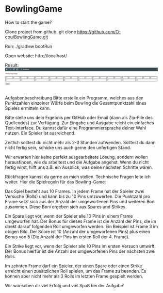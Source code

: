 # BowlingGame

How to start the game?

Clone project from github:
git clone https://github.com/O-cpu/BowlingGame.git

Run:
./gradlew bootRun

Open website:
http://localhost/

Result:
![Bowling game.](doc/BowlingGameScreen.png)

Aufgabenbeschreibung
Bitte erstelle ein Programm, welches aus den Punktzahlen einzelner Würfe beim Bowling die
Gesamtpunktzahl eines Spieles ermitteln kann.

Bitte stelle uns dein Ergebnis per GitHub oder Email (dann als Zip-File des Quellcodes) zur
Verfügung. Zur Eingabe und Ausgabe reicht ein einfaches Text-Interface. Du kannst dafür eine
Programmiersprache deiner Wahl nutzen. Ein Spieler ist ausreichend.

Zeitlich solltest du nicht mehr als 2-3 Stunden aufwenden. Solltest du dann nicht fertig sein, schicke
uns auch gerne den unfertigen Stand.

Wir erwarten hier keine perfekt ausgearbeitete Lösung, sondern wollen herausfinden, wie du arbeitest
und die Aufgabe angehst. Wenn du nicht fertig wirst, hilft uns z.B. ein Ausblick, was deine nächsten
Schritte wären.

Rückfragen kannst du gerne an mich stellen. Technische Fragen leite ich weiter.
Hier die Spielregeln für das Bowling-Game:

Das Spiel besteht aus 10 Frames. In jedem Frame hat der Spieler zwei Versuche (Rolls) und kann bis
zu 10 Pins umzuwerfen. Die Punktzahl pro Frame setzt sich aus der Anzahl der umgeworfenen Pins
und weiteren Boni zusammen. Diese Boni ergeben sich aus Spares und Strikes.

Ein Spare liegt vor, wenn der Spieler alle 10 Pins in einem Frame umgeworfen hat. Der Bonus für
dieses Frame ist die Anzahl der Pins, die im direkt darauf folgenden Roll umgeworfen werden. Ein
Beispiel ist Frame 3 im obigen Bild. Der Score ist 10 (Anzahl der umgeworfenen Pins) plus einen
Bonus von 5 (Die Anzahl der Pins im ersten Roll der 4. Frame).

Ein Strike liegt vor, wenn der Spieler alle 10 Pins im ersten Versuch umwirft. Der Bonus hierfür ist die
Anzahl der umgeworfenen Pins der nächsten zwei Rolls.

Im zehnten Frame darf ein Spieler, der einen Spare oder einen Strike erreicht einen zusätzlichen Roll
spielen, um das Frame zu beenden. Es können aber nicht mehr als 3 Rolls im letzten Frame gespielt
werden.

Wir wünschen dir viel Erfolg und viel Spaß bei der Aufgabe!
